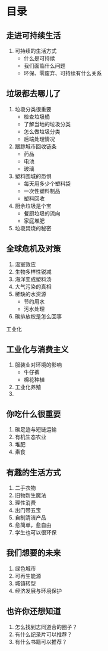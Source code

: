 # 目录





## 走进可持续生活

1. 可持续的生活方式
   - 什么是可持续
   - 我们面临什么问题
   - 环保、零废弃、可持续有什么关系



## 垃圾都去哪儿了

1. 垃圾分类很重要
   - 检查垃圾桶
   - 了解当地的垃圾分类
   - 怎么做垃圾分类
   - 后端处理情况
2. 跟踪城市回收链条
   - 药品
   - 电池
   - 玻璃
3. 塑料围城的恐惧
   - 每天用多少个塑料袋
   - 一次性塑料制品
   - 塑料回收
4. 厨余垃圾是个宝
   - 餐厨垃圾的流向
   - 家庭堆肥
5. 垃圾焚烧的秘密



## 全球危机及对策

1. 温室效应
2. 生物多样性锐减
3. 海洋变成塑料汤
4. 大气污染的真相
5. 稀缺的水资源
   - 节约用水
   - 污水处理
6. 碳排放权是怎么回事



工业化



## 工业化与消费主义

1. 服装业对环境的影响
   - 牛仔裤
   - 棉花种植
2. 工业化养殖
3. 



## 你吃什么很重要

1. 碳足迹与短链运输
2. 有机生态农业
3. 堆肥
4. 素食



## 有趣的生活方式

1. 二手衣物
2. 旧物新生魔法
3. 理性消费
4. 出门带五宝
5. 自制清洁产品
6. 愈简单，愈自由
7. 学生也可以很环保



## 我们想要的未来

1. 绿色城市
2. 可再生能源
3. 城镇转型
4. 经济发展与环境保护



## 也许你还想知道

1. 怎么找到志同道合的圈子？
2. 有什么纪录片可以推荐？
3. 有什么书籍可以推荐？